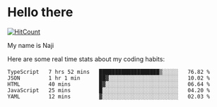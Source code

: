 # Hello there

[![HitCount](http://hits.dwyl.com/na-ji/na-ji.svg)](https://youtu.be/dQw4w9WgXcQ)

My name is Naji

Here are some real time stats about my coding habits:

<!--START_SECTION:waka-->
```text
TypeScript   7 hrs 52 mins   ███████████████████▒░░░░░   76.82 % 
JSON         1 hr 1 min      ██▓░░░░░░░░░░░░░░░░░░░░░░   10.02 % 
HTML         40 mins         █▓░░░░░░░░░░░░░░░░░░░░░░░   06.64 % 
JavaScript   25 mins         █░░░░░░░░░░░░░░░░░░░░░░░░   04.20 % 
YAML         12 mins         ▓░░░░░░░░░░░░░░░░░░░░░░░░   02.03 % 
```
<!--END_SECTION:waka-->
